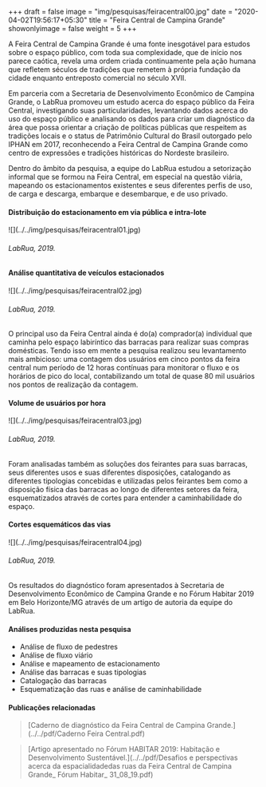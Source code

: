 +++
draft = false
image = "img/pesquisas/feiracentral00.jpg"
date = "2020-04-02T19:56:17+05:30"
title = "Feira Central de Campina Grande"
showonlyimage = false
weight = 5
+++

A Feira Central de Campina Grande é uma fonte inesgotável para estudos sobre o espaço público, com toda sua complexidade, que de início nos parece caótica, revela uma ordem criada continuamente pela ação humana que refletem séculos de tradições que remetem à própria fundação da cidade enquanto entreposto comercial no século XVII.

<!--more-->

Em parceria com a Secretaria de Desenvolvimento Econômico de Campina Grande, o LabRua promoveu um estudo acerca do espaço público da Feira Central, investigando suas particularidades, levantando dados acerca do uso do espaço público e analisando os dados para criar um diagnóstico da área que possa orientar a criação de políticas públicas que respeitem as tradições locais e o status de Patrimônio Cultural do Brasil outorgado pelo IPHAN em 2017, reconhecendo a Feira Central de Campina Grande como centro de expressões e tradições históricas do Nordeste brasileiro.

Dentro do âmbito da pesquisa, a equipe do LabRua estudou a setorização informal que se formou na Feira Central, em especial na questão viária, mapeando os estacionamentos existentes e seus diferentes perfis de uso, de carga e descarga, embarque e desembarque, e de uso privado.

<H4>Distribuição do estacionamento em via pública e intra-lote</H4>
![](../../img/pesquisas/feiracentral01.jpg)
<H6>LabRua, 2019.</H6>

<H4>Análise quantitativa de veículos estacionados</H4>
![](../../img/pesquisas/feiracentral02.jpg)
<H6>LabRua, 2019.</H6>

O principal uso da Feira Central ainda é do(a) comprador(a) individual que caminha pelo espaço labiríntico das barracas para realizar suas compras domésticas. Tendo isso em mente a pesquisa realizou seu levantamento mais ambicioso: uma contagem dos usuários em cinco pontos da feira central num período de 12 horas contínuas para monitorar o fluxo e os horários de pico do local, contabilizando um total de quase 80 mil usuários nos pontos de realização da contagem.

<H4>Volume de usuários por hora</H4>
![](../../img/pesquisas/feiracentral03.jpg)
<H6>LabRua, 2019.</H6>

Foram analisadas também as soluções dos feirantes para suas barracas, seus diferentes usos e suas diferentes disposições, catalogando as diferentes tipologias concebidas e utilizadas pelos feirantes bem como a disposição física das barracas ao longo de diferentes setores da feira, esquematizados através de cortes para entender a caminhabilidade do espaço.

<H4>Cortes esquemáticos das vias</H4>
![](../../img/pesquisas/feiracentral04.jpg)
<H6>LabRua, 2019.</H6>

Os resultados do diagnóstico foram apresentados à Secretaria de Desenvolvimento Econômico de Campina Grande e no Fórum Habitar 2019 em Belo Horizonte/MG através de um artigo de autoria da equipe do LabRua.

#### Análises produzidas nesta pesquisa

* Análise de fluxo de pedestres
* Análise de fluxo viário
* Análise e mapeamento de estacionamento
* Análise das barracas e suas tipologias
* Catalogação das barracas
* Esquematização das ruas e análise de caminhabilidade

#### Publicações relacionadas

> [Caderno de diagnóstico da Feira Central de Campina Grande.](../../pdf/Caderno Feira Central.pdf)

> [Artigo apresentado no Fórum HABITAR 2019: Habitação e Desenvolvimento Sustentável.](../../pdf/Desafios e perspectivas acerca da espacialidadedas ruas da Feira Central de Campina Grande_ Fórum Habitar_ 31_08_19.pdf)

